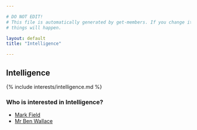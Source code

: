 ```yaml
---

# DO NOT EDIT!
# This file is automatically generated by get-members. If you change it, bad
# things will happen.

layout: default
title: "Intelligence"

---
```


## Intelligence

{% include interests/intelligence.md %}

### Who is interested in Intelligence?


* [Mark Field](/members/mark-field.html)
* [Mr Ben Wallace](/members/mr-ben-wallace.html)
